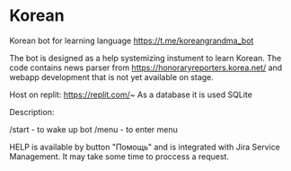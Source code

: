 # Korean
Korean bot for learning language
https://t.me/koreangrandma_bot

The bot is designed as a help systemizing instument to learn Korean. The code contains news parser from https://honoraryreporters.korea.net/ 
and webapp development that is not yet available on stage.

Host on replit: https://replit.com/~
As a database it is used SQLite 

Description:

/start - to wake up bot
/menu - to enter menu

HELP is available by button "Помощь" and is integrated with Jira Service Management. It may take some time to proccess a request.
